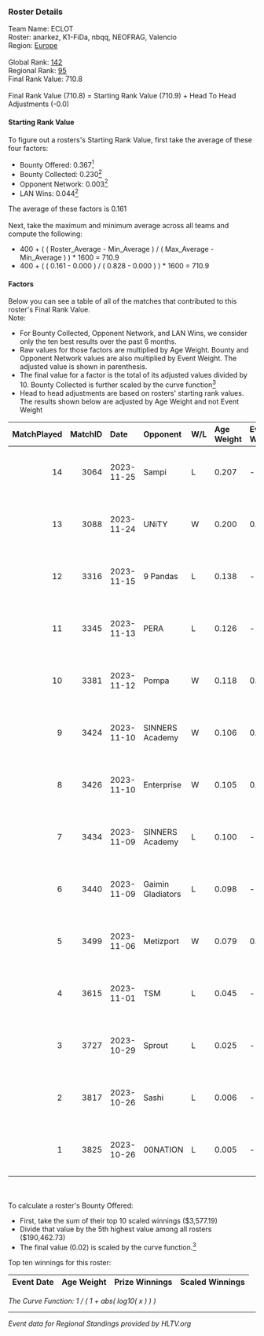 ### Roster Details<br />
Team Name: ECLOT<br />
Roster: anarkez, K1-FiDa, nbqq, NEOFRAG, Valencio<br />
Region: [Europe]( ../standings_europe.md)<br />
<br />
Global Rank: [142](../standings_global.md)<br />
Regional Rank: [95]( ../standings_europe.md)<br />
Final Rank Value:  710.8<br />
<br />
Final Rank Value (710.8) = Starting Rank Value (710.9) + Head To Head Adjustments (-0.0)<br />

#### Starting Rank Value<br />
To figure out a rosters's Starting Rank Value, first take the average of these four factors:<br />
- Bounty Offered: 0.367[<sup>1</sup>](#table2)
- Bounty Collected: 0.230[<sup>2</sup>](#table1)
- Opponent Network: 0.003[<sup>2</sup>](#table1)
- LAN Wins: 0.044[<sup>2</sup>](#table1)

The average of these factors is 0.161<br />
<br />
Next, take the maximum and minimum average across all teams and compute the following:<br />
- 400 + ( ( Roster_Average - Min_Average ) / ( Max_Average - Min_Average ) ) * 1600 = 710.9
- 400 + ( ( 0.161 - 0.000 ) / ( 0.828 - 0.000 ) ) * 1600 = 710.9


#### Factors<br />
Below you can see a table of all of the matches that contributed to this roster's Final Rank Value.<br />
Note:<br />

- For Bounty Collected, Opponent Network, and LAN Wins, we consider only the ten best results over the past 6 months.
- Raw values for those factors are multiplied by Age Weight. Bounty and Opponent Network values are also multiplied by Event Weight. The adjusted value is shown in parenthesis.
- The final value for a factor is the total of its adjusted values divided by 10. Bounty Collected is further scaled by the curve function[<sup>3</sup>](#curveFunction)
- Head to head adjustments are based on rosters' starting rank values. The results shown below are adjusted by Age Weight and not Event Weight
<span id="table1"></span><br />


| MatchPlayed | MatchID | Date       | Opponent          | W/L | Age Weight | Event Weight | Bounty Collected | Opponent Network | LAN Wins  | H2H Adjustment | Participating Roster                      |
| -: | -: | :- | :- | :- | :- | :- | :- | :- | :- | -: | :- |
|          14 |    3064 | 2023-11-25 | Sampi             | L   | 0.207      | -            | -                | -                | -         |          -1.16 | anarkez, K1-FiDa, nbqq, NEOFRAG, Valencio |
|          13 |    3088 | 2023-11-24 | UNiTY             | W   | 0.200      | 0.470        | 0.047 (0.004)    | 0.261 (0.025)    | 1 (0.200) |           4.39 | anarkez, K1-FiDa, nbqq, NEOFRAG, Valencio |
|          12 |    3316 | 2023-11-15 | 9 Pandas          | L   | 0.138      | -            | -                | -                | -         |          -0.48 | anarkez, K1-FiDa, nbqq, NEOFRAG, Valencio |
|          11 |    3345 | 2023-11-13 | PERA              | L   | 0.126      | -            | -                | -                | -         |          -2.27 | anarkez, K1-FiDa, nbqq, NEOFRAG, Valencio |
|          10 |    3381 | 2023-11-12 | Pompa             | W   | 0.118      | 0.384        | 0.000 (0.000)    | 0.014 (0.001)    | 0 (0.000) |           0.95 | anarkez, K1-FiDa, nbqq, NEOFRAG, Valencio |
|           9 |    3424 | 2023-11-10 | SINNERS Academy   | W   | 0.106      | 0.143        | 0.000 (0.000)    | 0.005 (0.000)    | 1 (0.106) |           0.77 | anarkez, K1-FiDa, nbqq, NEOFRAG, Valencio |
|           8 |    3426 | 2023-11-10 | Enterprise        | W   | 0.105      | 0.143        | 0.000 (0.000)    | 0.000 (0.000)    | 1 (0.105) |           0.50 | anarkez, K1-FiDa, nbqq, NEOFRAG, Valencio |
|           7 |    3434 | 2023-11-09 | SINNERS Academy   | L   | 0.100      | -            | -                | -                | -         |          -2.43 | anarkez, K1-FiDa, nbqq, NEOFRAG, Valencio |
|           6 |    3440 | 2023-11-09 | Gaimin Gladiators | L   | 0.098      | -            | -                | -                | -         |          -0.09 | anarkez, K1-FiDa, nbqq, NEOFRAG, Valencio |
|           5 |    3499 | 2023-11-06 | Metizport         | W   | 0.079      | 0.143        | 0.008 (0.000)    | 0.041 (0.000)    | 0 (0.000) |           1.20 | anarkez, K1-FiDa, nbqq, NEOFRAG, Valencio |
|           4 |    3615 | 2023-11-01 | TSM               | L   | 0.045      | -            | -                | -                | -         |          -0.71 | anarkez, K1-FiDa, nbqq, NEOFRAG, Valencio |
|           3 |    3727 | 2023-10-29 | Sprout            | L   | 0.025      | -            | -                | -                | -         |          -0.60 | anarkez, K1-FiDa, nbqq, NEOFRAG, Valencio |
|           2 |    3817 | 2023-10-26 | Sashi             | L   | 0.006      | -            | -                | -                | -         |          -0.04 | anarkez, K1-FiDa, nbqq, NEOFRAG, Valencio |
|           1 |    3825 | 2023-10-26 | 00NATION          | L   | 0.005      | -            | -                | -                | -         |          -0.09 | anarkez, K1-FiDa, nbqq, NEOFRAG, Valencio |

<br />
<span id="table2"></span><br />
To calculate a roster's Bounty Offered:<br />

- First, take the sum of their top 10 scaled winnings ($3,577.19)
- Divide that value by the 5th highest value among all rosters ($190,462.73)
- The final value (0.02) is scaled by the curve function.[<sup>3</sup>](#curveFunction)

Top ten winnings for this roster:<br />

| Event Date | Age Weight | Prize Winnings | Scaled Winnings |
| :- | -: | :- | :- |


<span id="curveFunction"></span>_The Curve Function: 1 / ( 1 + abs( log10( x ) ) )_<br />

---
_Event data for Regional Standings provided by HLTV.org_<br />
